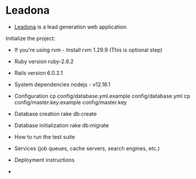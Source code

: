# Leadona

- [Leadona](https://leadona.wgbl.co/) is a lead generation web application.

Initialize the project:

* If you're using rvm - Install rvm 1.29.9 (This is optional step)

* Ruby version ruby-2.6.2

* Rails version 6.0.2.1

* System dependencies
  nodejs - v12.16.1

* Configuration
  cp config/database.yml.example config/database.yml
  cp config/master.key.example config/master.key

* Database creation
  rake db:create

* Database initialization
  rake db:migrate

* How to run the test suite

* Services (job queues, cache servers, search engines, etc.)

* Deployment instructions

* 